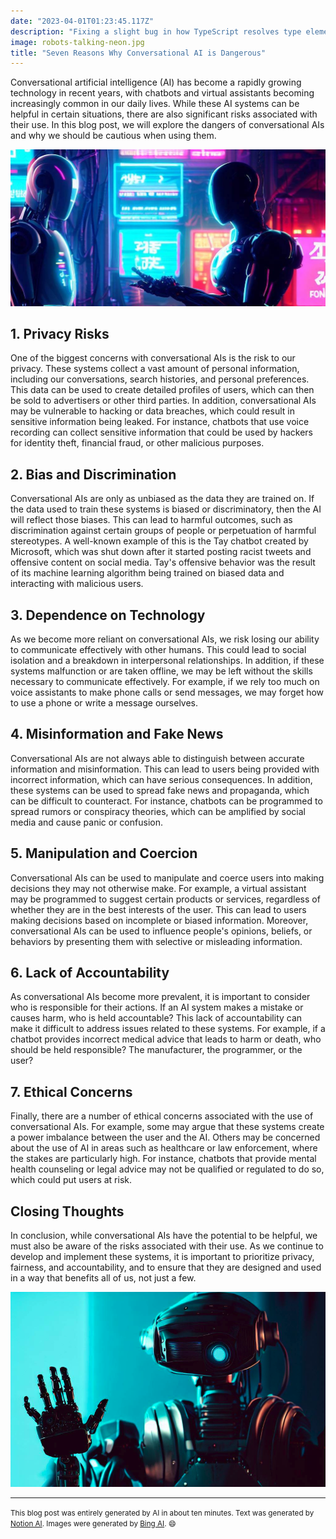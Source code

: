 ```yaml
---
date: "2023-04-01T01:23:45.117Z"
description: "Fixing a slight bug in how TypeScript resolves type elements of tuple types indexed by type parameters."
image: robots-talking-neon.jpg
title: "Seven Reasons Why Conversational AI is Dangerous"
---
```


Conversational artificial intelligence (AI) has become a rapidly growing technology in recent years, with chatbots and virtual assistants becoming increasingly common in our daily lives.
While these AI systems can be helpful in certain situations, there are also significant risks associated with their use.
In this blog post, we will explore the dangers of conversational AIs and why we should be cautious when using them.

![Robots talking to each other in a neon city](./robots-talking-neon.jpg)

## 1. Privacy Risks

One of the biggest concerns with conversational AIs is the risk to our privacy.
These systems collect a vast amount of personal information, including our conversations, search histories, and personal preferences.
This data can be used to create detailed profiles of users, which can then be sold to advertisers or other third parties.
In addition, conversational AIs may be vulnerable to hacking or data breaches, which could result in sensitive information being leaked.
For instance, chatbots that use voice recording can collect sensitive information that could be used by hackers for identity theft, financial fraud, or other malicious purposes.

## 2. Bias and Discrimination

Conversational AIs are only as unbiased as the data they are trained on.
If the data used to train these systems is biased or discriminatory, then the AI will reflect those biases.
This can lead to harmful outcomes, such as discrimination against certain groups of people or perpetuation of harmful stereotypes.
A well-known example of this is the Tay chatbot created by Microsoft, which was shut down after it started posting racist tweets and offensive content on social media.
Tay's offensive behavior was the result of its machine learning algorithm being trained on biased data and interacting with malicious users.

## 3. Dependence on Technology

As we become more reliant on conversational AIs, we risk losing our ability to communicate effectively with other humans.
This could lead to social isolation and a breakdown in interpersonal relationships.
In addition, if these systems malfunction or are taken offline, we may be left without the skills necessary to communicate effectively.
For example, if we rely too much on voice assistants to make phone calls or send messages, we may forget how to use a phone or write a message ourselves.

## 4. Misinformation and Fake News

Conversational AIs are not always able to distinguish between accurate information and misinformation.
This can lead to users being provided with incorrect information, which can have serious consequences.
In addition, these systems can be used to spread fake news and propaganda, which can be difficult to counteract.
For instance, chatbots can be programmed to spread rumors or conspiracy theories, which can be amplified by social media and cause panic or confusion.

## 5. Manipulation and Coercion

Conversational AIs can be used to manipulate and coerce users into making decisions they may not otherwise make.
For example, a virtual assistant may be programmed to suggest certain products or services, regardless of whether they are in the best interests of the user.
This can lead to users making decisions based on incomplete or biased information.
Moreover, conversational AIs can be used to influence people's opinions, beliefs, or behaviors by presenting them with selective or misleading information.

## 6. Lack of Accountability

As conversational AIs become more prevalent, it is important to consider who is responsible for their actions.
If an AI system makes a mistake or causes harm, who is held accountable? This lack of accountability can make it difficult to address issues related to these systems.
For example, if a chatbot provides incorrect medical advice that leads to harm or death, who should be held responsible? The manufacturer, the programmer, or the user?

## 7. Ethical Concerns

Finally, there are a number of ethical concerns associated with the use of conversational AIs.
For example, some may argue that these systems create a power imbalance between the user and the AI.
Others may be concerned about the use of AI in areas such as healthcare or law enforcement, where the stakes are particularly high.
For instance, chatbots that provide mental health counseling or legal advice may not be qualified or regulated to do so, which could put users at risk.

## Closing Thoughts

In conclusion, while conversational AIs have the potential to be helpful, we must also be aware of the risks associated with their use.
As we continue to develop and implement these systems, it is important to prioritize privacy, fairness, and accountability, and to ensure that they are designed and used in a way that benefits all of us, not just a few.

![Robot gesturing no](./robot-no.png)

---

<small>This blog post was entirely generated by AI in about ten minutes. Text was generated by <a href="https://www.notion.family/product/ai">Notion AI</a>. Images were generated by <a href="https://www.bing.com/new">Bing AI</a>. 😄</small>
